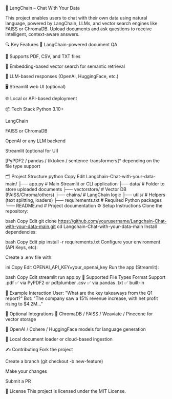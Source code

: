 🧠 LangChain – Chat With Your Data



This project enables users to chat with their own data using natural language, powered by LangChain, LLMs, and vector search engines like FAISS or ChromaDB. Upload documents and ask questions to receive intelligent, context-aware answers.

🔍 Key Features
🔗 LangChain-powered document QA

📄 Supports PDF, CSV, and TXT files

🧠 Embedding-based vector search for semantic retrieval

💬 LLM-based responses (OpenAI, HuggingFace, etc.)

🖥️ Streamlit web UI (optional)

🌐 Local or API-based deployment

📦 Tech Stack
Python 3.10+

LangChain

FAISS or ChromaDB

OpenAI or any LLM backend

Streamlit (optional for UI)

[PyPDF2 / pandas / tiktoken / sentence-transformers]* depending on the file type support

🗂️ Project Structure
python
Copy
Edit
Langchain-Chat-with-your-data-main/
├── app.py                   # Main Streamlit or CLI application
├── data/                    # Folder to store uploaded documents
├── vectorstore/             # Vector DB (FAISS/Chroma/others)
├── chains/                  # LangChain logic
├── utils/                   # Helpers (text splitting, loaders)
├── requirements.txt         # Required Python packages
└── README.md                # Project documentation
⚙️ Setup Instructions
Clone the repository:

bash
Copy
Edit
git clone https://github.com/yourusername/Langchain-Chat-with-your-data-main.git
cd Langchain-Chat-with-your-data-main
Install dependencies:

bash
Copy
Edit
pip install -r requirements.txt
Configure your environment (API Keys, etc):

Create a .env file with:

ini
Copy
Edit
OPENAI_API_KEY=your_openai_key
Run the app (Streamlit):

bash
Copy
Edit
streamlit run app.py
📄 Supported File Types
Format	Support
.pdf	✅ via PyPDF2 or pdfplumber
.csv	✅ via pandas
.txt	✅ built-in

💬 Example Interaction
User: "What are the key takeaways from the Q1 report?"
Bot: "The company saw a 15% revenue increase, with net profit rising to $4.2M..."

🔐 Optional Integrations
🔎 ChromaDB / FAISS / Weaviate / Pinecone for vector storage

🧠 OpenAI / Cohere / HuggingFace models for language generation

📁 Local document loader or cloud-based ingestion

✍️ Contributing
Fork the project

Create a branch (git checkout -b new-feature)

Make your changes

Submit a PR

📜 License
This project is licensed under the MIT License.

